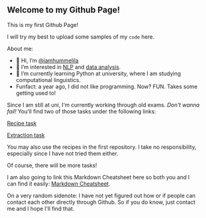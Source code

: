 ## Welcome to my Github Page!

This is my first Github Page!

I will try my best to upload some samples of my `code` here.

About me:
- 👋 Hi, I’m [@iamhummelila](https://iamhummelila.github.io/iamhummelila/)
- 👀 I’m interested in [NLP](https://en.wikipedia.org/wiki/Natural_language_processing) and [data analysis](https://en.wikipedia.org/wiki/Data_analysis).
- 🌱 I’m currently learning Python at university, where I am studying computational linguistics.
- Funfact: a year ago, I did not like programming. Now? FUN. Takes some getting used to!

Since I am still at uni, I'm currently working through old exams. _Don't wanna fail!_ You'll find two of those tasks under the following links:

[Recipe task](https://github.com/iamhummelila/recipe_task)

[Extraction task](https://github.com/iamhummelila/extraction_task)

You may also use the recipes in the first repository. I take no responsibility, especially since I have not tried them either.

Of course, there will be more tasks!

I am also going to link this Markdown Cheatsheet here so both you and I can find it easily: [Markdown Cheatsheet](https://github.com/adam-p/markdown-here/wiki/Markdown-Cheatsheet).

On a very random sidenote: I have not yet figured out how or if people can contact each other directly through Github. So if you do know, just contact me and I hope I'll find that.
